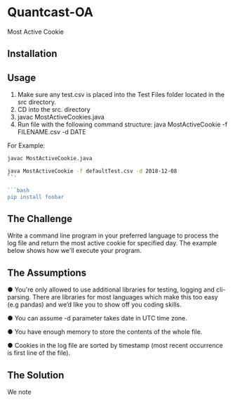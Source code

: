 # Quantcast-OA
Most Active Cookie

## Installation

## Usage

1.  Make sure any test.csv is placed into the Test Files folder located in the src directory.
2.  CD into the src. directory
3.  javac MostActiveCookies.java
4.  Run file with the following command structure: java MostActiveCookie -f FILENAME.csv -d DATE

For Example:

```bash
javac MostActiveCookie.java
```

```bash
java MostActiveCookie -f defaultTest.csv -d 2018-12-08
``'

```bash
pip install foobar
```
    

## The Challenge

Write a command line program in your preferred language to process the log file and return the most active cookie for specified day. The example below shows how we'll execute your program.

## The Assumptions

● You're only allowed to use additional libraries for testing, logging and cli-parsing. There are libraries for most languages which make this too easy (e.g pandas) and we’d like you to show off you coding skills.

● You can assume -d parameter takes date in UTC time zone.

● You have enough memory to store the contents of the whole file.

● Cookies in the log file are sorted by timestamp (most recent occurrence is first line of the file).

## The Solution

We note 
